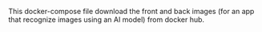 This docker-compose file download the front and back images (for an app that recognize images using an AI model) from docker hub.

